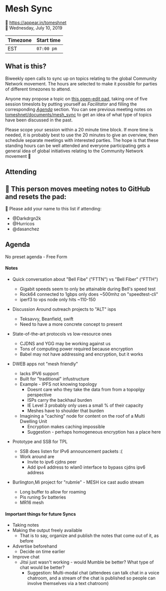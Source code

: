 Mesh Sync
=========

📍 https://appear.in/tomeshnet  
📅 Wednesday, July 10, 2019

| Timezone | Start time |
|:---------|:-----------|
| EST      | `07:00 pm` |

## What is this?

Biweekly open calls to sync up on topics relating to the global Community Network movement. The hours are selected to make it possible for parties of different timezones to attend.

Anyone may propose a topic on [this open-edit pad](https://hackmd.io/HSOK15u7TnS6Oz1RH0McGg), taking one of five session timeslots by putting yourself as _Facilitator_ and filling the corresponding [_Agenda_](#Agenda) section. You can see previous meeting notes on [tomeshnet/documents/mesh_sync](https://github.com/tomeshnet/documents/tree/master/mesh_sync) to get an idea of what type of topics have been discussed in the past.

Please scope your session within a 20 minute time block. If more time is needed, it is probably best to use the 20 minutes to give an overview, then schedule separate meetings with interested parties. The hope is that these standing hours can be well attended and everyone participating gets a general idea of global initiatives relating to the Community Network movement :satellite:

## Attending

📝 This person moves meeting notes to GitHub and resets the pad:
- 

👥 Please add your name to this list if attending:
- @Darkdrgn2k
- @Hurricos 
- @dasanchez

## Agenda

No preset agenda - Free Form

#### Notes

- Quick conversation about "Bell Fibe" ("FTTN") vs "Bell Fiber" ("FTTH")
    - Gigabit speeds seem to only be attainable during Bell's speed test
    - Rock64 connected to 1gbps only does ~500mhz on "speedtest-cli"
    - iperf3 to vps node only hits ~110-150
    
- Discussion Around outreach projects to "ALT" isps
    - Teksavvy, Beanfield, swift
    - Need to have a more concrete concept to present
- State-of-the-art protocols vs low-resource ones
    - CJDNS and YGG may be working against us
    - Tons of computing power required because encryption
    - Babel may not have addressing and encryption, but it works
-  DWEB apps not "mesh friendly"
    - lacks IPV6 support
    - Built for "traditional" infustructure
    - Example - IPFS not knowing topology 
        - Doesnt care who they take the data from from a topoplgy perspective
        - ISPs carry the backhaul burden
        - IE Level 3 probably only uses a small % of their capacity
        - Meshes have to shoulder that burden
    - Imagining a "caching" node for content on the roof of a Multi Dwelling Unit
        - Encryption makes caching impossible
        - Suggestion - perhaps homogeneous encryption has a place here
- Prototype and SSB for TPL 
    - SSB does listen for IPv6 announcement packets :( 
    - Work around are
        - Invite to ipv6 cjdns peer
        - Add ipv4 address to wlan0 interface to bypass cjdns ipv6 address
- Burlington,Mi project for "rubmle" - MESH ice cast audio stream
    - Long buffer to allow for roaming
    - Pis runing 5v batteries
    - MR16 mesh

#### Important things for future Syncs
- Taking notes
- Making the output freely available
  - That is to say, organize and publish the notes that come out of it, as before
- Advertise beforehand
    - Decide on time earlier
- Improve chat
  - Jitsi just wasn't working - would Mumble be better? What type of chat would be better?
    - Suggestion: Multi-modal chat (attendees can talk chat in a voice chatroom, and a stream of the chat is published so people can involve themselves via a text chatroom)
    
